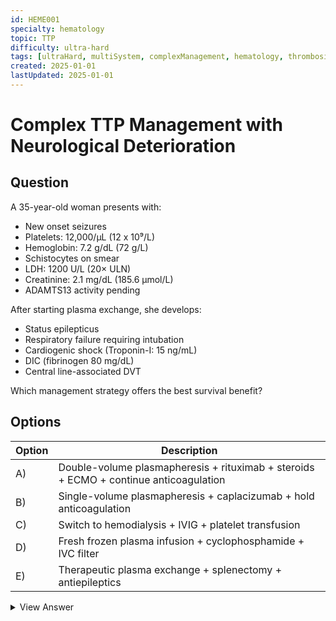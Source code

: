 ```yaml
---
id: HEME001
specialty: hematology
topic: TTP
difficulty: ultra-hard
tags: [ultraHard, multiSystem, complexManagement, hematology, thrombosis, plasmapheresis]
created: 2025-01-01
lastUpdated: 2025-01-01
---
```


# Complex TTP Management with Neurological Deterioration

## Question
A 35-year-old woman presents with:
- New onset seizures
- Platelets: 12,000/µL (12 x 10⁹/L)
- Hemoglobin: 7.2 g/dL (72 g/L)
- Schistocytes on smear
- LDH: 1200 U/L (20× ULN)
- Creatinine: 2.1 mg/dL (185.6 µmol/L)
- ADAMTS13 activity pending

After starting plasma exchange, she develops:
- Status epilepticus
- Respiratory failure requiring intubation
- Cardiogenic shock (Troponin-I: 15 ng/mL)
- DIC (fibrinogen 80 mg/dL)
- Central line-associated DVT

Which management strategy offers the best survival benefit?

## Options
| Option | Description |
|--------|-------------|
| A)     | Double-volume plasmapheresis + rituximab + steroids + ECMO + continue anticoagulation |
| B)     | Single-volume plasmapheresis + caplacizumab + hold anticoagulation |
| C)     | Switch to hemodialysis + IVIG + platelet transfusion |
| D)     | Fresh frozen plasma infusion + cyclophosphamide + IVC filter |
| E)     | Therapeutic plasma exchange + splenectomy + antiepileptics |

<details>
<summary>View Answer</summary>

## Correct Answer
A

## Explanation
This is a catastrophic TTP case with multiple life-threatening complications:

1. Disease Severity Assessment:
   - Severe thrombocytopenia with end-organ damage
   - Neurological deterioration
   - Cardiac involvement
   - Respiratory failure
   - DIC complication
   - Thrombotic complications

2. Management Rationale:
   - Double-volume plasmapheresis:
     * More rapid ADAMTS13 replacement
     * Better clearance of autoantibodies
     * Indicated in neurological deterioration
   - Rituximab:
     * Early administration improves outcomes
     * Reduces relapse risk
     * Addresses autoimmune component
   - ECMO support:
     * Manages cardiogenic shock
     * Provides respiratory support
     * Allows time for treatment response

3. Critical Considerations:
   - Anticoagulation must continue despite bleeding risk:
     * Catastrophic microthrombi formation
     * Central line maintenance
     * DVT presence
   - Platelet transfusion contraindicated unless life-threatening bleeding
   - IVC filter contraindicated (increases thrombosis risk)
   - Splenectomy outdated, high mortality risk

4. Expected Outcomes:
   - Mortality >90% without aggressive intervention
   - ~70% survival with optimal management
   - Neurological recovery possible with prompt treatment

## References
- Blood 2020: "Management of TTP in the ICU Setting"
- NEJM 2019: "Caplacizumab in TTP"
- Lancet Haematol 2021: "Critical Care Management of TTP"
- J Thromb Haemost 2020: "Guidelines for TTP Treatment"
</details>
